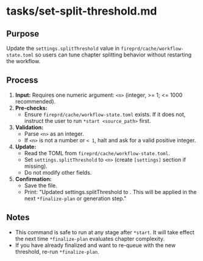 # tasks/set-split-threshold.md

## Purpose
Update the `settings.splitThreshold` value in `fireprd/cache/workflow-state.toml` so users can tune chapter splitting behavior without restarting the workflow.

## Process
1. **Input:** Requires one numeric argument: `<n>` (integer, >= 1; <= 1000 recommended).
2. **Pre-checks:**
   - Ensure `fireprd/cache/workflow-state.toml` exists. If it does not, instruct the user to run `*start <source_path>` first.
3. **Validation:**
   - Parse `<n>` as an integer.
   - If `<n>` is not a number or `< 1`, halt and ask for a valid positive integer.
4. **Update:**
   - Read the TOML from `fireprd/cache/workflow-state.toml`.
   - Set `settings.splitThreshold` to `<n>` (create `[settings]` section if missing).
   - Do not modify other fields.
5. **Confirmation:**
   - Save the file.
   - Print: "Updated settings.splitThreshold to <n>. This will be applied in the next `*finalize-plan` or generation step."

## Notes
- This command is safe to run at any stage after `*start`. It will take effect the next time `*finalize-plan` evaluates chapter complexity.
- If you have already finalized and want to re-queue with the new threshold, re-run `*finalize-plan`.
